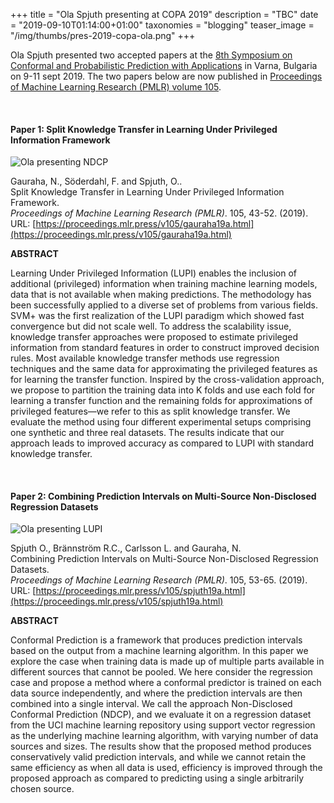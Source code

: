 +++
title = "Ola Spjuth presenting at COPA 2019"
description = "TBC"
date = "2019-09-10T01:14:00+01:00"
taxonomies = "blogging"
teaser_image = "/img/thumbs/pres-2019-copa-ola.png"
+++


Ola Spjuth presented two accepted papers at the [8th Symposium on Conformal and Probabilistic Prediction with Applications](http://clrc.rhul.ac.uk/copa2019) in Varna, Bulgaria on 9-11 sept 2019. The two papers below are now published in [Proceedings of Machine Learning Research (PMLR) volume 105](https://proceedings.mlr.press/v105/).

<br>




#### Paper 1: Split Knowledge Transfer in Learning Under Privileged Information Framework

![Ola presenting NDCP](/img/copa2019/ndcp-title.png)

Gauraha, N., Söderdahl, F. and Spjuth, O.. <br>
Split Knowledge Transfer in Learning Under Privileged Information Framework.<br>
*Proceedings of Machine Learning Research (PMLR)*. 105, 43-52. (2019).<br>
URL: [https://proceedings.mlr.press/v105/gauraha19a.html](https://proceedings.mlr.press/v105/gauraha19a.html)



**ABSTRACT**

Learning Under Privileged Information (LUPI) enables the inclusion of additional (privileged) information when training machine learning models, data that is not available when making predictions. The methodology has been successfully applied to a diverse set of problems from various fields. SVM+ was the first realization of the LUPI paradigm which showed fast convergence but did not scale well. To address the scalability issue, knowledge transfer approaches were proposed to estimate privileged information from standard features in order to construct improved decision rules. Most available knowledge transfer methods use regression techniques and the same data for approximating the privileged features as for learning the transfer function. Inspired by the cross-validation approach, we propose to partition the training data into K folds and use each fold for learning a transfer function and the remaining folds for approximations of privileged features—we refer to this as split knowledge transfer. We evaluate the method using four different experimental setups comprising one synthetic and three real datasets. The results indicate that our approach leads to improved accuracy as compared to LUPI with standard knowledge transfer.

<br>


#### Paper 2: Combining Prediction Intervals on Multi-Source Non-Disclosed Regression Datasets

![Ola presenting LUPI](/img/copa2019/tem-lupi-slide.png)


Spjuth O., Brännström R.C., Carlsson L. and Gauraha, N.<br>
Combining Prediction Intervals on Multi-Source Non-Disclosed Regression Datasets.<br>
*Proceedings of Machine Learning Research (PMLR)*. 105, 53-65. (2019).<br>
URL: [https://proceedings.mlr.press/v105/spjuth19a.html](https://proceedings.mlr.press/v105/spjuth19a.html)

**ABSTRACT**

Conformal Prediction is a framework that produces prediction intervals based on the output from a machine learning algorithm. In this paper we explore the case when training data is made up of multiple parts available in different sources that cannot be pooled. We here consider the regression case and propose a method where a conformal predictor is trained on each data source independently, and where the prediction intervals are then combined into a single interval. We call the approach Non-Disclosed Conformal Prediction (NDCP), and we evaluate it on a regression dataset from the UCI machine learning repository using support vector regression as the underlying machine learning algorithm, with varying number of data sources and sizes. The results show that the proposed method produces conservatively valid prediction intervals, and while we cannot retain the same efficiency as when all data is used, efficiency is improved through the proposed approach as compared to predicting using a single arbitrarily chosen source.